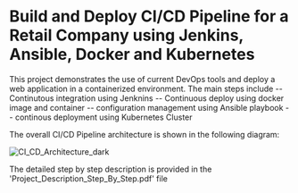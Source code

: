 # Build and Deploy CI/CD Pipeline for a Retail Company using Jenkins, Ansible, Docker and Kubernetes

This project demonstrates the use of current DevOps tools and deploy a web application in a containerized environment. The main steps include
-- Continutous integration using Jenknins
-- Continuous deploy using docker image and container
-- configuration management using Ansible playbook
-- continous deployment using Kubernetes Cluster


The overall CI/CD Pipeline architecture is shown in the following diagram:

![CI_CD_Architecture_dark](https://github.com/titthi/Project_Portfolio_Habiba/assets/99510264/96bd20a0-a1da-46a2-897c-8bcffcb09267)

The detailed step by step description is provided in the 'Project_Description_Step_By_Step.pdf' file

